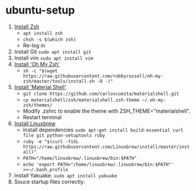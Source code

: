 # ubuntu-setup

1. [Install Zsh](https://github.com/robbyrussell/oh-my-zsh/wiki/Installing-ZSH#user-content-ubuntu-debian--derivatives)
    * `apt install zsh`
    * `chsh -s $(which zsh)`
    * Re-log in
2. Install Git `sudo apt install git`
3. Install vim `sudo apt install vim`
4. [Install 'Oh My Zsh'](https://github.com/robbyrussell/oh-my-zsh#user-content-getting-started)
    * `sh -c "$(wget https://raw.githubusercontent.com/robbyrussell/oh-my-zsh/master/tools/install.sh -O -)"`
5. [Install 'Material Shell'](https://github.com/carloscuesta/materialshell#user-content-download)
    * `git clone https://github.com/carloscuesta/materialshell.git`
    * `cp materialshell/zsh/materialshell.zsh-theme ~/.oh-my-zsh/themes/`
    * Modify .zshrc to enable the theme with ZSH_THEME="materialshell".
    * Restart terminal
6. [Install Linuxbrew](https://github.com/Linuxbrew/brew#user-content-install-linuxbrew)
    * Install dependencies `sudo apt-get install build-essential curl file git python-setuptools ruby`
    * `ruby -e "$(curl -fsSL https://raw.githubusercontent.com/Linuxbrew/install/master/install)"`
    * `PATH="/home/linuxbrew/.linuxbrew/bin:$PATH"`
    * `echo 'export PATH="/home/linuxbrew/.linuxbrew/bin:$PATH"' >>~/.bash_profile`
7. Install Yakuake: `sudo apt install yakuake`
8. Souce startup files correctly:

